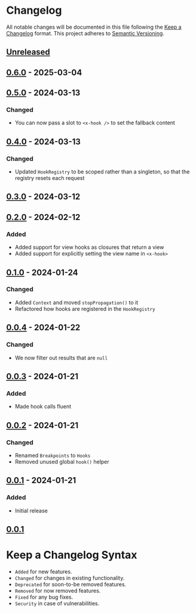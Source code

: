 # Changelog

All notable changes will be documented in this file following the [Keep a Changelog](https://keepachangelog.com/en/1.0.0/) 
format. This project adheres to [Semantic Versioning](https://semver.org/spec/v2.0.0.html).

## [Unreleased]

## [0.6.0] - 2025-03-04

## [0.5.0] - 2024-03-13

### Changed

-   You can now pass a slot to `<x-hook />` to set the fallback content

## [0.4.0] - 2024-03-13

### Changed

-   Updated `HookRegistry` to be scoped rather than a singleton, so that the registry resets each request

## [0.3.0] - 2024-03-12

## [0.2.0] - 2024-02-12

### Added

-   Added support for view hooks as closures that return a view
-   Added support for explicitly setting the view name in `<x-hook>`

## [0.1.0] - 2024-01-24

### Changed

-   Added `Context` and moved `stopPropagation()` to it
-   Refactored how hooks are registered in the `HookRegistry`

## [0.0.4] - 2024-01-22

### Changed

-   We now filter out results that are `null`

## [0.0.3] - 2024-01-21

### Added

-   Made hook calls fluent

## [0.0.2] - 2024-01-21

### Changed

-   Renamed `Breakpoints` to `Hooks`
-   Removed unused global `hook()` helper

## [0.0.1] - 2024-01-21

### Added

-   Initial release

## [0.0.1]

# Keep a Changelog Syntax

-   `Added` for new features.
-   `Changed` for changes in existing functionality.
-   `Deprecated` for soon-to-be removed features.
-   `Removed` for now removed features.
-   `Fixed` for any bug fixes. 
-   `Security` in case of vulnerabilities.

[Unreleased]: https://github.com/glhd/hooks/compare/0.6.0...HEAD

[0.6.0]: https://github.com/glhd/hooks/compare/0.5.0...0.6.0

[0.5.0]: https://github.com/glhd/hooks/compare/0.4.0...0.5.0

[0.4.0]: https://github.com/glhd/hooks/compare/0.3.0...0.4.0

[0.3.0]: https://github.com/glhd/hooks/compare/0.2.0...0.3.0

[0.2.0]: https://github.com/glhd/hooks/compare/0.1.0...0.2.0

[0.1.0]: https://github.com/glhd/hooks/compare/0.0.4...0.1.0

[0.0.4]: https://github.com/glhd/hooks/compare/0.0.3...0.0.4

[0.0.3]: https://github.com/glhd/hooks/compare/0.0.2...0.0.3

[0.0.2]: https://github.com/glhd/hooks/compare/0.0.1...0.0.2

[0.0.1]: https://github.com/glhd/hooks/compare/0.0.1...0.0.1

[0.0.1]: https://github.com/glhd/hooks/compare/0.0.1...0.0.1
